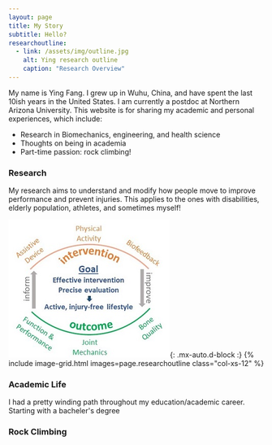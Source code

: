 ```yaml
---
layout: page
title: My Story
subtitle: Hello? 
researchoutline:
  - link: /assets/img/outline.jpg
	alt: Ying research outline
    caption: "Research Overview"
---
```


My name is Ying Fang. I grew up in Wuhu, China, and have spent the last 10ish years in the United States. I am currently a postdoc at Northern Arizona University. This website is for sharing my academic and personal experiences, which include:

- Research in Biomechanics, engineering, and health science
- Thoughts on being in academia
- Part-time passion: rock climbing!


### Research

My research aims to understand and modify how people move to improve performance and prevent injuries. This applies to the ones with disabilities, elderly population, athletes, and sometimes myself!

![Crepe](/assets/img/outline.jpg){: .mx-auto.d-block :}
{% include image-grid.html images=page.researchoutline class="col-xs-12" %}

### Academic Life

I had a pretty winding path throughout my education/academic career. Starting with a bacheler's degree 



### Rock Climbing